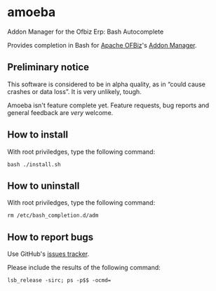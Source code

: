 # amoeba

Addon Manager for the Ofbiz Erp: Bash Autocomplete

Provides completion in Bash for [Apache OFBiz](https://ofbiz.apache.org/index.html "Apache OFBiz home page")'s [Addon Manager](http://code.google.com/a/apache-extras.org/p/ofbiz-adm/ "OFBiz Addon Manager").

## Preliminary notice

This software is considered to be in alpha quality, as in “could cause crashes or data loss”. It is very unlikely, tough.

Amoeba isn't feature complete yet. Feature requests, bug reports and general feedback are *very* welcome.

## How to install

With root priviledges, type the following command:

```shell
bash ./install.sh
```

## How to uninstall

With root priviledges, type the following command:

```shell
rm /etc/bash_completion.d/adm
```

## How to report bugs

Use GitHub's [issues tracker](https://github.com/fgtl/amoeba/issues "Github issues tracker").

Please include the results of the following command:

```shell
lsb_release -sirc; ps -p$$ -ocmd=
```
